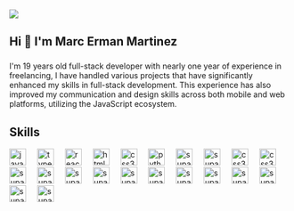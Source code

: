  
###

<img src="https://user-images.githubusercontent.com/74038190/225813708-98b745f2-7d22-48cf-9150-083f1b00d6c9.gif" />
 
###

<h2 align="left">Hi 👋 I'm Marc Erman Martinez</h2>

###
<p>
 I'm 19 years old full-stack developer with nearly one year of experience in freelancing, I have handled various projects that have significantly enhanced my skills in full-stack development. This experience has also improved my communication and design skills across both mobile and web platforms, utilizing the JavaScript ecosystem.
</p>
 

<h2 align="left">Skills</h2>

<div align="left">
  <img src="https://cdn.jsdelivr.net/gh/devicons/devicon/icons/javascript/javascript-original.svg" height="30" width="30" alt="javascript logo"  />
  <img width="12" />
  <img src="https://cdn.jsdelivr.net/gh/devicons/devicon/icons/typescript/typescript-original.svg" height="30" alt="typescript logo"  />
  <img width="12" />
  <img src="https://cdn.jsdelivr.net/gh/devicons/devicon/icons/react/react-original.svg" height="30" alt="react logo"  />
  <img width="12" />
  <img src="https://cdn.jsdelivr.net/gh/devicons/devicon/icons/html5/html5-original.svg" height="30" alt="html5 logo"  />
  <img width="12" />
  <img src="https://cdn.jsdelivr.net/gh/devicons/devicon/icons/css3/css3-original.svg" height="30" alt="css3 logo"  />
  <img width="12" />
  <img src="https://cdn.jsdelivr.net/gh/devicons/devicon/icons/python/python-original.svg" height="30" alt="python logo"  />
  <img width="12" />
  <img src="https://cdn.jsdelivr.net/gh/devicons/devicon/icons/supabase/supabase-original.svg" height="30" alt="supabase logo"  />
   <img width="12" />
  <img src="https://cdn.jsdelivr.net/gh/devicons/devicon/icons/vscode/vscode-original.svg" height="30" alt="supabase logo"  />
  <img width="12" />
  <img src="https://cdn.jsdelivr.net/gh/devicons/devicon/icons/nodejs/nodejs-original.svg" height="30" alt="css3 logo"  />
    <img width="12" />
  <img src="https://cdn.jsdelivr.net/gh/devicons/devicon/icons/express/express-original.svg" height="30" alt="css3 logo"  />
     <img width="12" />
  <img src="https://cdn.jsdelivr.net/gh/devicons/devicon/icons/tailwindcss/tailwindcss-original.svg" height="30" alt="supabase logo"  />
    <img width="12" />
  <img src="https://cdn.jsdelivr.net/gh/devicons/devicon/icons/postman/postman-original.svg" height="30" alt="supabase logo"  />
  <img width="12" />
  <img src="https://encrypted-tbn0.gstatic.com/images?q=tbn:ANd9GcSYJuRNsfR6e3SURC9-FcGB7_wM5EZHv6C2IA&s" height="30" alt="supabase logo"  />
    <img width="12" />
  <img src="https://encrypted-tbn0.gstatic.com/images?q=tbn:ANd9GcTdWtWqoaak2gstfb1Vg-Op9th4S6KBzxC6VH2c4aM59XAW4ChFwZqfg3ZA0GJkO5yu-M0&usqp=CAU" height="30" alt="supabase logo"  />
     <img width="12" />
  <img src="https://cdn.jsdelivr.net/gh/devicons/devicon/icons/netlify/netlify-original.svg" height="30" alt="supabase logo"  />
   <img width="12" />
  <img src="https://media.licdn.com/dms/image/v2/D4E0BAQGGDoFoqHtOvA/company-logo_200_200/company-logo_200_200/0/1702595267620/renderco_logo?e=2147483647&v=beta&t=ZYrxKUyruOEupgw5Lr5amgwgBCJq8VXH8r05Qr5CeQc" height="30" alt="supabase logo"  />
    <img width="12" />
  <img src="https://cdn.jsdelivr.net/gh/devicons/devicon/icons/mongodb/mongodb-original.svg" height="30" alt="supabase logo"  />
    <img width="12" />
  <img src="https://upload.wikimedia.org/wikipedia/commons/thumb/d/db/Npm-logo.svg/2560px-Npm-logo.svg.png" height="30" alt="supabase logo"  />
    <img width="12" />
  <img src="https://seeklogo.com/images/R/react-native-logo-221C671C70-seeklogo.com.png" height="30" alt="supabase logo"  />
    <img width="12" />
  <img src="https://ui.shadcn.com/apple-touch-icon.png" height="30" alt="supabase logo"  />
     <img width="12" />
  <img src="https://cdn.sanity.io/images/599r6htc/regionalized/46a76c802176eb17b04e12108de7e7e0f3736dc6-1024x1024.png?w=804&h=804&q=75&fit=max&auto=format" height="30" alt="supabase logo"  />
      <img width="12" />
  <img src="https://play-lh.googleusercontent.com/algsmuhitlyCU_Yy3IU7-7KYIhCBwx5UJG4Bln-hygBjjlUVCiGo1y8W5JNqYm9WW3s" height="30" alt="supabase logo"  />
  
 
 
</div>

 
 
